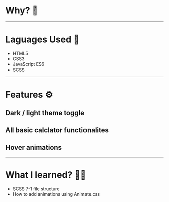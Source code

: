 # Why? 🤔

---

# Laguages Used 💬
- HTML5
- CSS3
- JavaScript ES6
- SCSS
---

# Features ⚙
## Dark / light theme toggle

## All basic calclator functionalites

## Hover animations 

---

# What I learned? 👨‍💻

- SCSS 7-1 file structure
- How to add animations using Animate.css
